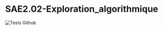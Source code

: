# SAE2.02-Exploration_algorithmique
 
![Tests Github](https://github.com/github/docs/actions/workflows/main.yml/badge.svg)